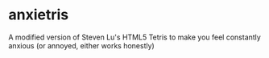 # anxietris
A modified version of Steven Lu's HTML5 Tetris to make you feel constantly anxious (or annoyed, either works honestly)
